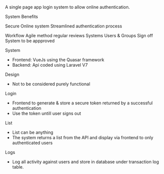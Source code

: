 A single page app login system to allow online authentication. 

System Benefits 

Secure Online system 
Streamlined authentication process 




Workflow 
Agile method 
regular reviews 
Systems Users & Groups 
Sign off
System to be appproved 

System 
-   Frontend: VueJs using the Quasar framework 
-   Backend: Api coded using Laravel V7 

Design 
-   Not to be considered purely functional 

Login 
-   Frontend to generate & store a secure token returned by a successful authentication 
-    Use the token untill user signs out

List 
-   List can be anything 
-   The system returns a list from the API and display via frontend to only authenticated users 

Logs 
-   Log all activity against users and store in database under transaction log table. 